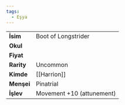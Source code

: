 ```yaml
---
tags:
  - Eşya
---  
```

  
|  |  |  
|---|---|  
| **İsim** | Boot of Longstrider|  
| **Okul** | |  
| **Fiyat** | |  
| **Rarity** | Uncommon|  
| **Kimde** | [[Harrion]]|  
| **Menşei** | Pinatrial|  
| **İşlev** | Movement +10 (attunement)|  
